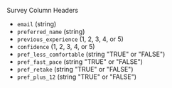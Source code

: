 Survey Column Headers

- `email` (string)
- `preferred_name` (string)
- `previous_experience` (1, 2, 3, 4, or 5)
- `confidence` (1, 2, 3, 4, or 5)
- `pref_less_comfortable` (string "TRUE" or "FALSE")
- `pref_fast_pace` (string "TRUE" or "FALSE")
- `pref_retake` (string "TRUE" or "FALSE")
- `pref_plus_12` (string "TRUE" or "FALSE")
